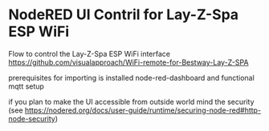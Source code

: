 # NodeRED UI Contril for Lay-Z-Spa ESP WiFi

Flow to control the Lay-Z-Spa ESP WiFi interface 
https://github.com/visualapproach/WiFi-remote-for-Bestway-Lay-Z-SPA

prerequisites for importing is installed node-red-dashboard and functional mqtt setup

if you plan to make the UI accessible from outside world mind the security (see https://nodered.org/docs/user-guide/runtime/securing-node-red#http-node-security)
